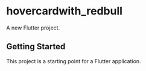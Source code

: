 # hovercardwith_redbull

A new Flutter project.

## Getting Started

This project is a starting point for a Flutter application.

